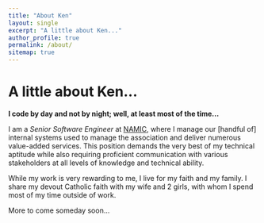 ```yaml
---
title: "About Ken"
layout: single
excerpt: "A little about Ken..."
author_profile: true
permalink: /about/
sitemap: true
---
```


A little about Ken...
=====================

**I code by day and not by night; well, at least most of the time...**

I am a _Senior Software Engineer_ at [NAMIC](http://www.namic.org), where I manage our [handful of] internal systems 
used to manage the association and deliver numerous value-added services. This position demands the very best of my 
technical aptitude while also requiring proficient communication with various stakeholders at all levels of knowledge 
and technical ability. 

While my work is very rewarding to me, I live for my faith and my family. I share my devout Catholic faith with my wife 
and 2 girls, with whom I spend most of my time outside of work.

More to come someday soon...